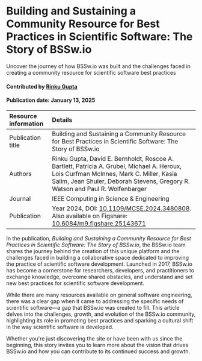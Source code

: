 # Building and Sustaining a Community Resource for Best Practices in Scientific Software: The Story of BSSw.io

<!-- deck text start --> 
Uncover the journey of how BSSw.io was built and the challenges faced in creating a community resource for scientific software best practices
<!-- deck text end --> 

#### Contributed by [Rinku Gupta](https://github.com/rinkug)

#### Publication date: January 13, 2025

Resource information | Details
:--- | :--- 
Publication title  | Building and Sustaining a Community Resource for Best Practices in Scientific Software: The Story of BSSw.io
Authors | Rinku Gupta, David E. Bernholdt, Roscoe A. Bartlett, Patricia A. Grubel, Michael A. Heroux, Lois Curfman McInnes, Mark C. Miller, Kasia Salim, Jean Shuler, Deborah Stevens, Gregory R. Watson and Paul R. Wolfenbarger
Journal  | IEEE Computing in Science & Engineering
Publication | Year 2024,  DOI: [10.1109/MCSE.2024.3480808](https://doi.ieeecomputersociety.org/10.1109/MCSE.2024.3480808). Also available on Figshare: [10.6084/m9.figshare.25143671](https://figshare.com/articles/journal_contribution/_b_Building_and_Sustaining_a_Community_Resource_for_Best_Practices_in_Scientific_Software_The_Story_of_BSSw_io_b_/25143671/3?file=51653249)

In the publication, *Building and Sustaining a Community Resource for Best Practices in Scientific Software: The Story of BSSw.io*, the BSSw.io team shares the journey behind the creation of this unique platform and the challenges faced in building a collaborative space dedicated to improving the practice of scientific software development.
Launched in 2017, BSSw.io has become a cornerstone for researchers, developers, and practitioners to exchange knowledge, overcome shared obstacles, and understand and set new best practices for scientific software development.

While there are many resources available on general software engineering, there was a clear gap when it came to addressing the specific needs of scientific software—a gap that BSSw.io was created to fill.
This article delves into the challenges, growth, and evolution of the BSSw.io community, highlighting its role in promoting best practices and sparking a cultural shift in the way scientific software is developed.

Whether you're just discovering the site or have been with us since the beginning, this story invites you to learn more about the vision that drives BSSw.io and how you can contribute to its continued success and growth.

<!---
Publish: yes
RSS update: 2025-01-13
Topics: Projects and Organizations
Pinned: no
--->
